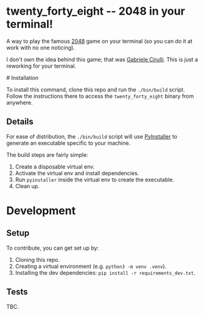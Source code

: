 # twenty_forty_eight -- 2048 in your terminal!

A way to play the famous [2048](https://play2048.co/) game on your terminal (so you can do it at work with no one noticing).

I don't own the idea behind this game; that was [Gabriele Cirulli](http://gabrielecirulli.com/). This is just a reworking for your terminal.

# Installation

To install this command, clone this repo and run the `./bin/build` script. Follow the instructions there to access the
`twenty_forty_eight` binary from anywhere.

## Details

For ease of distribution, the `./bin/build` script will use [PyInstaller](https://pyinstaller.org/en/stable/) to generate an executable specific to your machine.

The build steps are fairly simple:
  1. Create a disposable virtual env.
  2. Activate the virtual env and install dependencies.
  3. Run `pyinstaller` inside the virtual env to create the executable.
  4. Clean up.

# Development

## Setup

To contribute, you can get set up by:
  1. Cloning this repo.
  2. Creating a virtual environment (e.g. `python3 -m venv .venv`).
  3. Installing the dev dependencies: `pip install -r requirements_dev.txt`.

## Tests

TBC.

